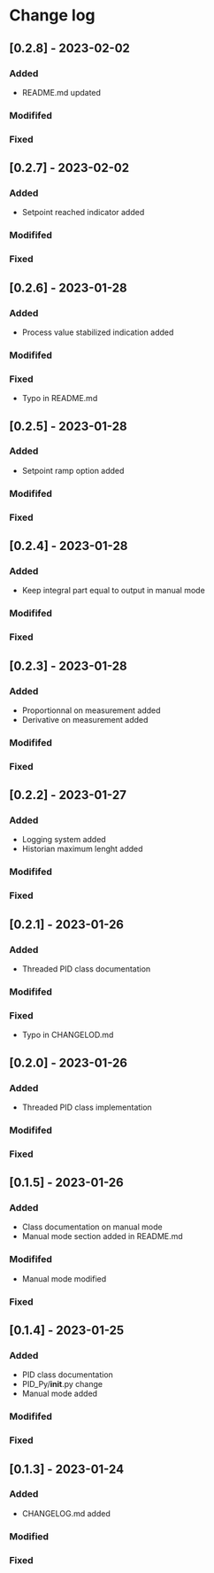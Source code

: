 # Change log

## [0.2.8] - 2023-02-02
### Added
- README.md updated

### Modififed

### Fixed

## [0.2.7] - 2023-02-02
### Added
- Setpoint reached indicator added

### Modififed

### Fixed

## [0.2.6] - 2023-01-28
### Added
- Process value stabilized indication added

### Modififed

### Fixed
- Typo in README.md

## [0.2.5] - 2023-01-28
### Added
- Setpoint ramp option added

### Modififed

### Fixed

## [0.2.4] - 2023-01-28
### Added
- Keep integral part equal to output in manual mode

### Modififed

### Fixed

## [0.2.3] - 2023-01-28
### Added
- Proportionnal on measurement added
- Derivative on measurement added

### Modififed

### Fixed

## [0.2.2] - 2023-01-27
### Added
- Logging system added
- Historian maximum lenght added

### Modififed

### Fixed

## [0.2.1] - 2023-01-26
### Added
- Threaded PID class documentation

### Modififed

### Fixed
- Typo in CHANGELOD.md

## [0.2.0] - 2023-01-26
### Added
- Threaded PID class implementation

### Modififed

### Fixed

## [0.1.5] - 2023-01-26
### Added
- Class documentation on manual mode
- Manual mode section added in README.md

### Modififed
- Manual mode modified

### Fixed

## [0.1.4] - 2023-01-25
### Added
- PID class documentation
- PID_Py/__init__.py change
- Manual mode added

### Modififed

### Fixed

## [0.1.3] - 2023-01-24
### Added
- CHANGELOG.md added

### Modified

### Fixed
